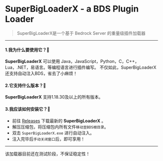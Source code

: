 # SuperBigLoaderX - a BDS Plugin Loader

> SuperBigLoaderX是一个基于 Bedrock Server 的重量级插件加载器
---
#### 1.我为什么要使用它？🤨
**SuperBigLoaderX** 可以使用 Java，JavaScript，Python，C，C++，Lua，.NET，易语言。等编程语言进行插件编写。
不仅如此，SuperBigLoaderX还支持自动注入BDS，省去了小麻烦！

#### 2.它支持什么版本？🤔
**SuperBigLoaderX** 支持1.18.30及以上的所有版本。

#### 3.我应该如何安装它？🚩
- 前往 [Releases](https://github.com/XiaoNanYE/SuperBigLoaderX/) 下载最新的 **SuperBigLoaderX** 。
- 解压压缩包，将压缩包内所有文件`移动至BDS根目录`。
- 双击 `SuperBigLoaderX.exe` 进行自动注入。
- 注入完毕后`手动关闭窗口`后，即可享用！
---
该加载器目前还在测试阶段，不保证稳定性！

